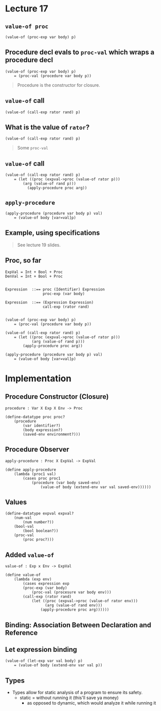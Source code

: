 # Lecture 17

## `value-of proc`
```
(value-of (proc-exp var body) p)
```

## Procedure decl evals to `proc-val` which wraps a procedure decl
```
(value-of (proc-exp var body) p)
    = (proc-val (procedure var body p))
```
> Procedure is the constructor for closure.

## `value-of` call
```
(value-of (call-exp rator rand) p)
```

## What is the value of `rator`?
```
(value-of (call-exp rator rand) p)
```
> Some `proc-val`

## `value-of` call
```
(value-of (call-exp rator rand) p)
    = (let ((proc (expval->proc (value-of rator p)))
        (arg (value-of rand p)))
          (apply-procedure proc arg))
```

## `apply-procedure`
```
(apply-procedure (procedure var body p) val)
    = (value-of body [var=val]p)
```

## Example, using specifications
> See lecture 19 slides.


## Proc, so far

```
ExpVal = Int + Bool + Proc
DenVal = Int + Bool + Proc


Expression  ::== proc (Identifier) Expression
                 proc-exp (var body)

Expression  ::== (Expression Expression)
                 call-exp (rator rand)


(value-of (proc-exp var body) p)
    = (proc-val (procedure var body p))

(value-of (call-exp rator rand) p)
    = (let ((proc (expval->proc (value-of rator p)))
            (arg (value-of rand p)))
        (apply-procedure proc arg))

(apply-procedure (procedure var body p) val)
    = (value-of body [var=val]p)
```

# Implementation

## Procedure Constructor (Closure)
```
procedure : Var X Exp X Env -> Proc

(define-datatype proc proc?
    (procedure
        (var identifier?)
        (body expression?)
        (saved-env environment?)))
```

## Procedure Observer
```
apply-procedure : Proc X ExpVal -> ExpVal

(define apply-procedure
    (lambda (proc1 val)
        (cases proc proc1
            (procedure (var body saved-env)
                (value-of body (extend-env var val saved-env))))))
```

## Values
```
(define-datatype expval expval?
    (num-val
        (num number?))
    (bool-val
        (bool boolean?))
    (proc-val
        (proc proc?)))
```

## Added `value-of`
```
value-of : Exp x Env -> ExpVal

(define value-of
    (lambda (exp env)
        (cases expression exp
        (proc-exp (var body)
            (proc-val (procesure var body env)))
        (call-exp (rator rand)
            (let ((proc (expval->proc (value-of rator env)))
                  (arg (value-of rand env)))
                (apply-procedure proc arg))))))
```

## Binding: Association Between Declaration and Reference

## Let expression binding
```
(value-of (let-exp var val body) p)
    = (value-of body (extend-env var val p))
```

## Types
* Types allow for static analysis of a program to ensure its safety.
    * static = without running it (this'll save ya money)
        * as opposed to dynamic, which would analyze it while running it
